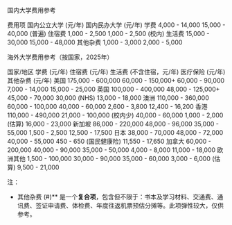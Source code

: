 国内大学费用参考

费用项
国内公立大学 (元/年)
国内民办大学 (元/年)
学费
4,000 - 14,000
15,000 - 40,000 (普遍)
住宿费
1,000 - 2,500
1,000 - 2,500 (校内)
生活费
15,000 - 30,000
15,000 - 48,000
其他杂费
1,000 - 3,000
2,000 - 5,000



海外大学费用参考（按国家，2025年）

国家/地区
学费 (元/年)
住宿费 (元/年)
生活费 (不含住宿，元/年)
医疗保险 (元/年)
其他杂费 (元/年) 
美国
175,000 - 600,000
60,000 - 150,000+
60,000 - 90,000
7,000 - 14,000
15,000 - 25,000
英国
100,000 - 400,000
48,000 - 125,000+
45,000 - 70,000
30,000 (NHS)
13,000 - 18,000
澳洲
110,000 - 360,000
60,000 - 100,000
40,000 - 60,000
2,600 - 3,800
12,400 - 16,200
香港
110,000 - 490,000
21,000 - 100,000 (校内少)
40,000 - 60,000
1,000 - 2,000 (估算)
16,000 - 23,000
新加坡
86,000 - 220,000 
48,000 - 96,000
35,000 - 55,000
1,500 - 2,500
12,500 - 17,500
日本
38,000 - 70,000 
48,000 - 72,000
40,000 - 55,000
450 - 650 (国民健康险)
11,550 - 17,650
加拿大
60,000 - 200,000
40,000 - 90,000
35,000 - 50,000
4,000 - 8,000
11,000 - 18,000
欧洲其他
1,500 - 100,000
30,000 - 90,000
35,000 - 60,000
3,000 - 6,000 (估算)
9,500 - 21,000

注：
- 其他杂费 (#)** 是一个**复合项**，包含但不限于：书本及学习材料、交通费、通讯费、签证申请费、体检费、年度往返机票预估分摊等。此项弹性较大，仅供参考。